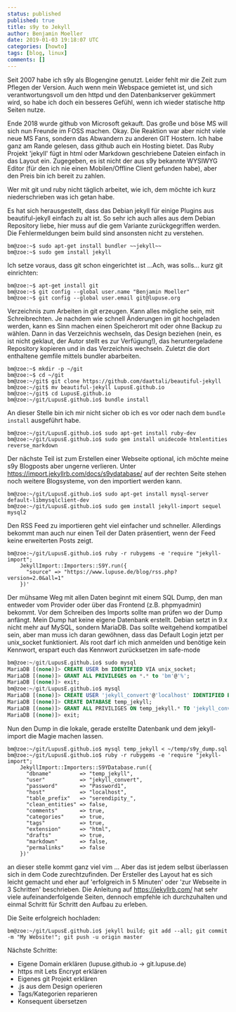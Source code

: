 ```yaml
---
status: published
published: true
title: s9y to Jekyll
author: Benjamin Moeller
date: 2019-01-03 19:18:07 UTC
categories: [howto]
tags: [blog, linux]
comments: []
---
```


Seit 2007 habe ich s9y als Blogengine genutzt. Leider fehlt mir die Zeit zum Pflegen der Version. Auch wenn mein Webspace gemietet ist, und sich verantwortungsvoll um den httpd und den Datenbankserver gekümmert wird, so habe ich doch ein besseres Gefühl, wenn ich wieder statische http Seiten nutze.

Ende 2018 wurde github von Microsoft gekauft. Das große und böse MS will sich nun Freunde im FOSS machen. Okay. Die Reaktion war aber nicht viele neue MS Fans, sondern das Abwandern zu anderen GIT Hostern.
Ich habe ganz am Rande gelesen, dass github auch ein Hosting bietet. Das Ruby Projekt 'jekyll' fügt in html oder Markdown geschriebene Dateien einfach in das Layout ein.
Zugegeben, es ist nicht der aus s9y bekannte WYSIWYG Editor (für den ich nie einen Mobilen/Offline Client gefunden habe), aber den Preis bin ich bereit zu zahlen.

Wer mit git und ruby nicht täglich arbeitet, wie ich, dem möchte ich kurz niederschrieben was ich getan habe.


Es hat sich herausgestellt, dass das Debian jekyll für einige Plugins aus beautiful-jekyll einfach zu alt ist. So sehr ich auch alles aus dem Debian Repository liebe, hier muss auf die gem Variante zurückgegriffen werden.
Die Fehlermeldungen beim build sind ansonsten nicht zu verstehen.
```shell
bm@zoe:~$ sudo apt-get install bundler ~~jekyll~~
bm@zoe:~$ sudo gem install jekyll
```

Ich setze voraus, dass git schon eingerichtet ist ...Ach, was solls... kurz git einrichten:
```shell
bm@zoe:~$ apt-get install git
bm@zoe:~$ git config --global user.name "Benjamin Moeller"
bm@zoe:~$ git config --global user.email git@lupuse.org
```

Verzeichnis zum Arbeiten in git erzeugen. Kann alles mögliche sein, mit Schreibrechten. Je nachdem wie schnell Änderungen im git hochgeladen werden, kann es Sinn machen einen Speicherort mit oder ohne Backup zu wählen.
Dann in das Verzeichnis wechseln, das Design beziehen (nein, es ist nicht geklaut, der Autor stellt es zur Verfügung!), das heruntergeladene Repository kopieren und in das Verzeichnis wechseln.
Zuletzt die dort enthaltene gemfile mittels bundler abarbeiten.
```shell
bm@zoe:~$ mkdir -p ~/git
bm@zoe:~$ cd ~/git
bm@zoe:~/git$ git clone https://github.com/daattali/beautiful-jekyll
bm@zoe:~/git$ mv beautiful-jekyll LupusE.github.io
bm@zoe:~/git$ cd LupusE.github.io
bm@zoe:~/git/LupusE.github.io$ bundle install
```

An dieser Stelle bin ich mir nicht sicher ob ich es vor oder nach dem `bundle install` ausgeführt habe.
```shell
bm@zoe:~/git/LupusE.github.io$ sudo apt-get install ruby-dev
bm@zoe:~/git/LupusE.github.io$ sudo gem install unidecode htmlentities reverse_markdown
```
Der nächste Teil ist zum Erstellen einer Webseite optional, ich möchte meine s9y Blogposts aber ungerne verlieren. Unter https://import.jekyllrb.com/docs/s9ydatabase/ auf der rechten Seite stehen noch weitere Blogsysteme, von den importiert werden kann. 
```shell
bm@zoe:~/git/LupusE.github.io$ sudo apt-get install mysql-server default-libmysqlclient-dev
bm@zoe:~/git/LupusE.github.io$ sudo gem install jekyll-import sequel mysql2
```

Den RSS Feed zu importieren geht viel einfacher und schneller. Allerdings bekommt man auch nur einen Teil der Daten präsentiert, wenn der Feed keine erweiterten Posts zeigt.
```shell
bm@zoe:~/git/LupusE.github.io$ ruby -r rubygems -e 'require "jekyll-import";
    JekyllImport::Importers::S9Y.run({
      "source" => "https://www.lupuse.de/blog/rss.php?version=2.0&all=1"
    })'
```

Der mühsame Weg mit allen Daten beginnt mit einem SQL Dump, den man entweder vom Provider oder über das Frontend (z.B. phpmyadmin) bekommt.
Vor dem Schreiben des Imports sollte man prüfen wo der Dump anfängt. Mein Dump hat keine eigene Datenbank erstellt.
Debian setzt in 9.x nicht mehr auf MySQL, sondern MariaDB. Das sollte weitgehend kompatibel sein, aber man muss ich daran gewöhnen, dass das Default Login jetzt per unix_socket funktioniert. Als root darf ich mich anmelden und benötige kein Kennwort, erspart euch das Kennwort zurücksetzen im safe-mode

```SQL
bm@zoe:~/git/LupusE.github.io$ sudo mysql
MariaDB [(none)]> CREATE USER bm IDENTIFIED VIA unix_socket;
MariaDB [(none)]> GRANT ALL PRIVILEGES on *.* to 'bm'@'%';
MariaDB [(none)]> exit;
bm@zoe:~/git/LupusE.github.io$ mysql
MariaDB [(none)]> CREATE USER 'jekyll_convert'@'localhost' IDENTIFIED BY 'abcdef';
MariaDB [(none)]> CREATE DATABASE temp_jekyll;
MariaDB [(none)]> GRANT ALL PRIVILIGES ON temp_jekyll.* TO 'jekyll_convert'@localhost;
MariaDB [(none)]> exit;
```

Nun den Dump in die lokale, gerade erstellte Datenbank und dem jekyll-import die Magie machen lassen.

```shell
bm@zoe:~/git/LupusE.github.io$ mysql temp_jekyll < ~/temp/s9y_dump.sql
bm@zoe:~/git/LupusE.github.io$ ruby -r rubygems -e 'require "jekyll-import";
    JekyllImport::Importers::S9YDatabase.run({
      "dbname"         => "temp_jekyll",
      "user"           => "jekyll_convert",
      "password"       => "Password1",
      "host"           => "localhost",
      "table_prefix"   => "serendipity_",
      "clean_entities" => false,
      "comments"       => true,
      "categories"     => true,
      "tags"           => true,
      "extension"      => "html",
      "drafts"         => true,
      "markdown"       => false,
      "permalinks"     => false
    })'
```

an dieser stelle kommt ganz viel vim ... Aber das ist jedem selbst überlassen sich in dem Code zurechtzufinden.
Der Ersteller des Layout hat es sich leicht gemacht und eher auf 'erfolgreich in 5 Minuten' oder 'zur Webseite in 3 Schritten' beschrieben. Die Anleitung auf https://jekyllrb.com/ hat sehr viele aufeinanderfolgende Seiten, dennoch empfehle ich durchzuhalten und einmal Schritt für Schritt den Aufbau zu erleben.

Die Seite erfolgreich hochladen:
```shell	
bm@zoe:~/git/LupusE.github.io$ jekyll build; git add --all; git commit -m "My Website!"; git push -u origin master
```

Nächste Schritte:
* Eigene Domain erklären (lupuse.github.io -> git.lupuse.de)
* https mit Lets Encrypt erklären
* Eigenes git Projekt erklären
* .js aus dem Design operieren
* Tags/Kategorien reparieren
* Konsequent übersetzen

